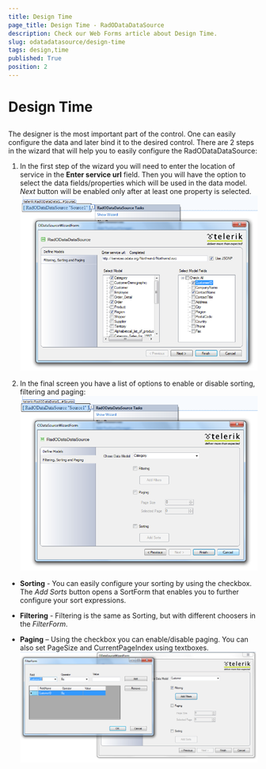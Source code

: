 ```yaml
---
title: Design Time
page_title: Design Time - RadODataDataSource
description: Check our Web Forms article about Design Time.
slug: odatadatasource/design-time
tags: design,time
published: True
position: 2
---
```


# Design Time

## 

The designer is the most important part of the control. One can easily configure the data and later bind it to the desired control. There are 2 steps in the wizard that will help you to easily configure the RadODataDataSource:

1. In the first step of the wizard you will need to enter the location of service in the **Enter service url** field. Then you will have the option to select the data fields/properties which will be used in the data model. *Next* button will be enabled only after at least one property is selected.![odatadatasource-wizard](images/odatadatasource-wizard.png)

1. In the final screen you have a list of options to enable or disable sorting, filtering and paging:![odatadatasource-wizard-step 2](images/odatadatasource-wizard-step2.png)

* **Sorting** - You can easily configure your sorting by using the checkbox. The *Add Sorts* button opens a SortForm that enables you to further configure your sort expressions.

* **Filtering** - Filtering is the same as Sorting, but with different choosers in the *FilterForm*.

* **Paging** – Using the checkbox you can enable/disable paging. You can also set PageSize and CurrentPageIndex using textboxes.
![Filtering](images/odatadatasource-filtering.png)
